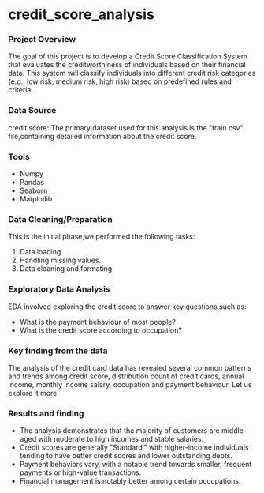 # credit_score_analysis


### Project Overview
The goal of this project is to develop a Credit Score Classification System that evaluates the creditworthiness of individuals based on their financial data. This system will classify individuals into different credit risk categories (e.g., low risk, medium risk, high risk) based on predefined rules and criteria. 

### Data Source
credit score: The primary dataset used for this analysis is the "train.csv" file,containing detailed information about the credit score.

### Tools
- Numpy 
- Pandas 
- Seaborn 
- Matplotlib

### Data Cleaning/Preparation
This is the initial phase,we performed the following tasks:
1. Data loading
2. Handling missing values.
3. Data cleaning and formating.

### Exploratory Data Analysis
EDA involved exploring the credit score to answer key questions,such as:

- What is the payment behaviour of most people?
- What is the credit score according to occupation?

### Key finding from the data 
The analysis of the credit card data has revealed several common patterns and trends among credit score, distribution count of credit cards, annual income, monthly income salary, occupation and payment behaviour. Let us explore it more.

### Results and finding
- The analysis demonstrates that the majority of customers are middle-aged with moderate to high incomes and stable salaries. 
- Credit scores are generally "Standard," with higher-income individuals tending to have better credit scores and lower outstanding debts. 
- Payment behaviors vary, with a notable trend towards smaller, frequent payments or high-value transactions. 
- Financial management is notably better among certain occupations.



